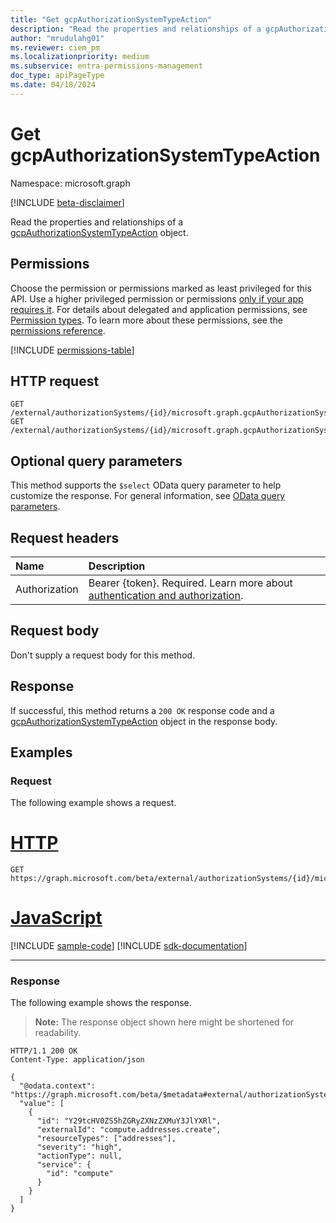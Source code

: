 ```yaml
---
title: "Get gcpAuthorizationSystemTypeAction"
description: "Read the properties and relationships of a gcpAuthorizationSystemTypeAction object."
author: "mrudulahg01"
ms.reviewer: ciem_pm
ms.localizationpriority: medium
ms.subservice: entra-permissions-management
doc_type: apiPageType
ms.date: 04/18/2024
---
```


# Get gcpAuthorizationSystemTypeAction
Namespace: microsoft.graph

[!INCLUDE [beta-disclaimer](../../includes/beta-disclaimer.md)]

Read the properties and relationships of a [gcpAuthorizationSystemTypeAction](../resources/gcpauthorizationsystemtypeaction.md) object.

## Permissions
Choose the permission or permissions marked as least privileged for this API. Use a higher privileged permission or permissions [only if your app requires it](/graph/permissions-overview#best-practices-for-using-microsoft-graph-permissions). For details about delegated and application permissions, see [Permission types](/graph/permissions-overview#permission-types). To learn more about these permissions, see the [permissions reference](/graph/permissions-reference).

<!-- { "blockType": "permissions", "name": "gcpauthorizationsystemtypeaction_get" } -->
[!INCLUDE [permissions-table](../includes/permissions/gcpauthorizationsystemtypeaction-get-permissions.md)]

<!--
[!INCLUDE [epm-rbac-servicenow-apis-read](../includes/rbac-for-apis/epm-rbac-servicenow-apis-read.md)]
-->

## HTTP request

<!-- {
  "blockType": "ignored"
}
-->
``` http
GET /external/authorizationSystems/{id}/microsoft.graph.gcpAuthorizationSystem/actions/{gcpAuthorizationSystemTypeActionId}
GET /external/authorizationSystems/{id}/microsoft.graph.gcpAuthorizationSystem/actions(externalId='{externalId}')
```

## Optional query parameters
This method supports the `$select` OData query parameter to help customize the response. For general information, see [OData query parameters](/graph/query-parameters).

## Request headers
|Name|Description|
|:---|:---|
|Authorization|Bearer {token}. Required. Learn more about [authentication and authorization](/graph/auth/auth-concepts).|

## Request body
Don't supply a request body for this method.

## Response

If successful, this method returns a `200 OK` response code and a [gcpAuthorizationSystemTypeAction](../resources/gcpauthorizationsystemtypeaction.md) object in the response body.

## Examples

### Request
The following example shows a request.
# [HTTP](#tab/http)
<!-- {
  "blockType": "request",
  "name": "get_gcpauthorizationsystemtypeaction"
}
-->
``` http
GET https://graph.microsoft.com/beta/external/authorizationSystems/{id}/microsoft.graph.gcpAuthorizationSystem/actions/Y29tcHV0ZS5hZGRyZXNzZXMuY3JlYXRl
```

# [JavaScript](#tab/javascript)
[!INCLUDE [sample-code](../includes/snippets/javascript/get-gcpauthorizationsystemtypeaction-javascript-snippets.md)]
[!INCLUDE [sdk-documentation](../includes/snippets/snippets-sdk-documentation-link.md)]

---

### Response
The following example shows the response.
>**Note:** The response object shown here might be shortened for readability.
<!-- {
  "blockType": "response",
  "truncated": true,
  "@odata.type": "microsoft.graph.gcpAuthorizationSystemTypeAction"
}
-->
``` http
HTTP/1.1 200 OK
Content-Type: application/json

{
  "@odata.context": "https://graph.microsoft.com/beta/$metadata#external/authorizationSystems/{id}/microsoft.graph.gcpAuthorizationSystem/actions/Y29tcHV0ZS5hZGRyZXNzZXMuY3JlYXRl",
  "value": [
    {
      "id": "Y29tcHV0ZS5hZGRyZXNzZXMuY3JlYXRl",
      "externalId": "compute.addresses.create",
      "resourceTypes": ["addresses"],
      "severity": "high",
      "actionType": null,
      "service": {
        "id": "compute"
      }
    }
  ]
}
```


